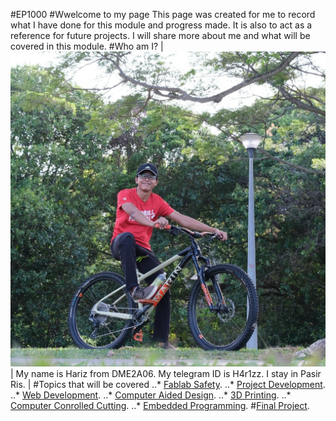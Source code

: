 #EP1000
#Wwelcome to my page
This page was created for me to record what I have done for this module and progress made. It is also to act as a reference for future projects. I will share more about me and what will be covered in this module.
#Who am I?
| ![](IMG_20200201_203425_124.jpg) | My name is Hariz from DME2A06. My telegram ID is H4r1zz. I stay in Pasir Ris. |
#Topics that will be covered
..* [Fablab Safety](../fablab_safety).
..* [Project Development](../blob/master/LICENSE).
..* [Web Development](../blob/master/LICENSE).
..* [Computer Aided Design](../blob/master/LICENSE).
..* [3D Printing](../blob/master/LICENSE).
..* [Computer Conrolled Cutting](../blob/master/LICENSE).
..* [Embedded Programming](../blob/master/LICENSE).
#[Final Project](../blob/master/LICENSE).
